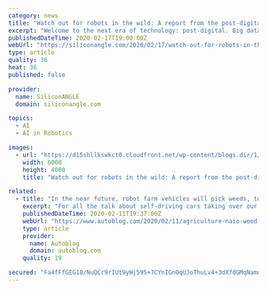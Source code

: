 ```yaml
---
category: news
title: "Watch out for robots in the wild: A report from the post-digital near future"
excerpt: "Welcome to the next era of technology: post-digital. Big data has hooked up with big compute and intelligent analytics, opening the door for artificial intelligence to enter the mainstream. Now, advances in programmable AI are sending robots out into the world to roam free. “Now that robots are programmable, you can buy them and apply them ..."
publishedDateTime: 2020-02-17T19:00:00Z
webUrl: "https://siliconangle.com/2020/02/17/watch-out-for-robots-in-the-wild-a-report-from-the-post-digital-near-future-techvision2020-womenintech/"
type: article
quality: 36
heat: 36
published: false

provider:
  name: SiliconANGLE
  domain: siliconangle.com

topics:
  - AI
  - AI in Robotics

images:
  - url: "https://d15shllkswkct0.cloudfront.net/wp-content/blogs.dir/1/files/2020/02/Teresa-Tung.jpg"
    width: 6000
    height: 4000
    title: "Watch out for robots in the wild: A report from the post-digital near future"

related:
  - title: "In the near future, robot farm vehicles will pick weeds, too"
    excerpt: "For all the talk about self-driving cars taking over our roads and literally relegating human drivers to the back seat, it’s in the ancient practice of agriculture where autonomous, artificial intelligence vehicles seem destined to go into service first. The latest evidence? Weed-killing robots. “Our weeding robots respect both the ..."
    publishedDateTime: 2020-02-11T19:37:00Z
    webUrl: "https://www.autoblog.com/2020/02/11/agriculture-naio-weed-picking-robot-autonomous-farming/"
    type: article
    provider:
      name: Autoblog
      domain: autoblog.com
    quality: 19

secured: "Fa4fFfGEG18/NuQCr9rIUt9yWj595+7CYnIGnOqUJoThuLv4+3dXfdGMqNamql439ZBtDWpJz0+YIuMb7H/LY7V4Z+F4Xaf10rcOzaXo9rovO1R1sdW+I64UvXn9yNfCn310IdjvfTReHnovtjF7ZyWFYCrwHEXpApP5cmL6rvVOCPa6keKXfyFAdxUqiIUFH7F2Qb61RgjldVCwJS40TkeMkrqzCQWpaV9Q3gqw6uGRGJHa8S5nnpyGegWeMb11kSOEkGa8EQy7mYlIvq1FxYklPQsrUuj2N+EdAVO3YT7n558wwZNGIltnvVNdLTxktZWAAbzg+lVkZnL/CQHqyGe/qxehfeJ0/plt6i/b+UCZRF6v3UaRDnA7at6jw5+oZoTViRbiqkyf7KSM5zs5Ut59cJ9Vivbs8HLwrrF2m+l6+u95xad8yX25xm9VVACDkHtwUTl4i50iyg3jH1Hi0ptfrAPPlWmu3BaBITrtwSY=;h2Ppmfp/GjiO56yBgbqONw=="
---
```


